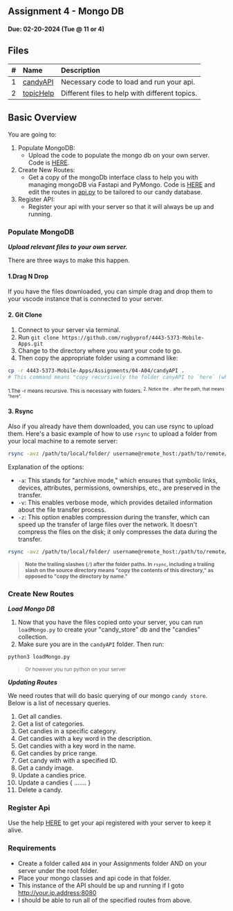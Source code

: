 ## Assignment 4 - Mongo DB
#### Due: 02-20-2024 (Tue @ 11 or 4)

## Files

|   #   | Name                   | Description                                    |
| :---: | :--------------------- | :--------------------------------------------- |
|   1   | [candyAPI](candyAPI)   | Necessary code to load and run your api.       |
|   2   | [topicHelp](topicHelp) | Different files to help with different topics. |



## Basic Overview

You are going to:
1. Populate MongoDB:
   - Upload the code to populate the mongo db on your own server. Code is [HERE](./candyAPI/).
2. Create New Routes: 
   - Get a copy of the mongoDb interface class to help you with managing mongoDB via Fastapi and PyMongo. Code is [HERE](./candyAPI/mongoDBInterface.py) and edit the routes in [api.py](./candyAPI/api.py) to be tailored to our candy database.
3. Register API:
   - Register your api with your server so that it will always be up and running.  

### Populate MongoDB

***Upload relevant files to your own server.***

There are three ways to make this happen.

#### 1.Drag N Drop

If you have the files downloaded, you can simple drag and drop them to your vscode instance that is connected to your server.

#### 2. Git Clone

1. Connect to your server via terminal. 
2. Run `git clone https://github.com/rugbyprof/4443-5373-Mobile-Apps.git`
3. Change to the directory where you want your code to go.
4. Then copy the appropriate folder using a command like: 
   
```bash
cp -r 4443-5373-Mobile-Apps/Assignments/04-A04/candyAPI .
# This command means "copy recursively the folder canyAPI to `here` (wherever you currently are)"
```
<sup>1.The -r means recursive. This is necessary with folders.
<sup>2. Notice the `.` after the path, that means "here". 

#### 3. Rsync

Also if you already have them downloaded, you can use rsync to upload them. Here's a basic example of how to use `rsync` to upload a folder from your local machine to a remote server:

```sh
rsync -avz /path/to/local/folder/ username@remote_host:/path/to/remote/folder/
```

Explanation of the options:

- `-a`: This stands for "archive mode," which ensures that symbolic links, devices, attributes, permissions, ownerships, etc., are preserved in the transfer.
- `-v`: This enables verbose mode, which provides detailed information about the file transfer process.
- `-z`: This option enables compression during the transfer, which can speed up the transfer of large files over the network. It doesn't compress the files on the disk; it only compresses the data during the transfer.

```sh
rsync -avz /path/to/local/folder/ username@remote_host:/path/to/remote/folder/
```
><sup>**Note the trailing slashes (`/`) after the folder paths. In `rsync`, including a trailing slash on the source directory means "copy the contents of this directory," as opposed to "copy the directory by name."**</sup>

### Create New Routes

***Load Mongo DB***

1. Now that you have the files copied onto your server, you can run `loadMongo.py` to create your "candy_store" db and the "candies" collection.  
2. Make sure you are in the `candyAPI` folder. Then run:

```bash
python3 loadMongo.py
```
><sup>Or however you run python on your server</sup>

***Updating Routes***

We need routes that will do basic querying of our mongo `candy store`. Below is a list of necessary queries.

1. Get all candies.
2. Get a list of categories.
3. Get candies in a specific category.
4. Get candies with a key word in the description.
5. Get candies with a key word in the name.
6. Get candies by price range.
7. Get candy with with a specified ID.
8. Get a candy image.
9. Update a candies price. 
10. Update a candies { ....... }
11. Delete a candy.

### Register Api

Use the help [HERE](./topicHelp/registerApi.md) to get your api registered with your server to keep it alive.


### Requirements

- Create a folder called `A04` in your Assignments folder AND on your server under the root folder.
- Place your mongo classes and api code in that folder. 
- This instance of the API should be up and running if I goto http://your.ip.address:8080
- I should be able to run all of the specified routes from above.


